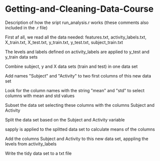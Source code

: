 Getting-and-Cleaning-Data-Course
================================

Description of how the sript run_analysis.r works
(these comments also included in the .r file)

First af all, we read all the data needed: features.txt, activity_labels.txt, X_train.txt, X_test.txt, y_train.txt, y_test.txt, subject_train.txt

The levels and labels defined on activity_labels are applied to y_test and y_train data sets

Combine subject, y and X data sets (train and test) in one data set

Add names "Subject" and "Activity" to two first columns of this new data set 

Look for the column names with the string "mean" and "std" to select columns with mean and std values

Subset the data set selecting these columns with the columns Subject and Activity

Split the data set based on the Subject and Activity variable

sapply is applied to the splitted data set to calculate means of the columns

Add the columns Subject and Activity to this new data set, apppling the levels from activity_labels

Write the tidy data set to a txt file
